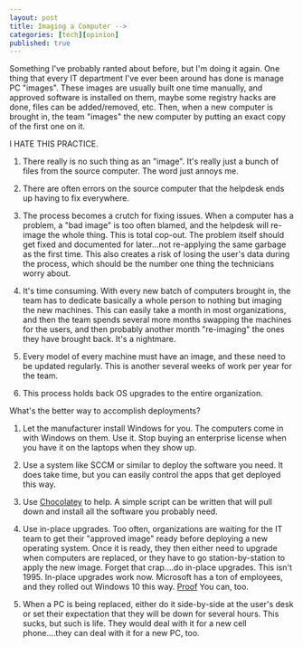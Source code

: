 ```yaml
---
layout: post
title: Imaging a Computer -->
categories: [tech][opinion]
published: true
---
```


Something I've probably ranted about before, but I'm doing it again.  One thing that every IT department I've ever been around has done is manage PC "images".   These images are usually built one time manually, and approved software is installed on them, maybe some registry hacks are done, files can be added/removed, etc.   Then, when a new computer is brought in, the team "images" the new computer by putting an exact copy of the first one on it.

I HATE THIS PRACTICE.   

1. There really is no such thing as an "image".  It's really just a bunch of files from the source computer.   The word just annoys me.

2. There are often errors on the source computer that the helpdesk ends up having to fix everywhere.  

3. The process becomes a crutch for fixing issues.   When a computer has a problem, a "bad image" is too often blamed, and the helpdesk will re-image the whole thing.  This is total cop-out.  The problem itself should get fixed and documented for later...not re-applying the same garbage as the first time.  This also creates a risk of losing the user's data during the process, which should be the number one thing the technicians worry about.

4. It's time consuming.  With every new batch of computers brought in, the team has to dedicate basically a whole person to nothing but imaging the new machines.  This can easily take a month in most organizations, and then the team spends several more months swapping the machines for the users, and then probably another month "re-imaging" the ones they have brought back.   It's a nightmare.

5. Every model of every machine must have an image, and these need to be updated regularly.  This is another several weeks of work per year for the team.

6. This process holds back OS upgrades to the entire organization.

What's the better way to accomplish deployments?  

1. Let the manufacturer install Windows for you.   The computers come in with Windows on them.   Use it.   Stop buying an enterprise license when you have it on the laptops when they show up.

2. Use a system like SCCM or similar to deploy the software you need.  It does take time, but you can easily control the apps that get deployed this way.

3. Use [Chocolatey](https://chocolatey.org/) to help.  A simple script can be written that will pull down and install all the software you probably need.  

4. Use in-place upgrades.  Too often, organizations are waiting for the IT team to get their "approved image" ready before deploying a new operating system.  Once it is ready, they then either need to upgrade when computers are replaced, or they have to go station-by-station to apply the new image.  Forget that crap....do in-place upgrades.   This isn't 1995.  In-place upgrades work now.  Microsoft has a ton of employees, and they rolled out Windows 10 this way.  [Proof](https://msdn.microsoft.com/en-us/library/mt637100.aspx) You  can, too.

5. When a PC is being replaced, either do it side-by-side at the user's desk or set their expectation that they will be down for several hours.  This sucks, but such is life.  They would deal with it for a new cell phone....they can deal with it for a new PC, too.  